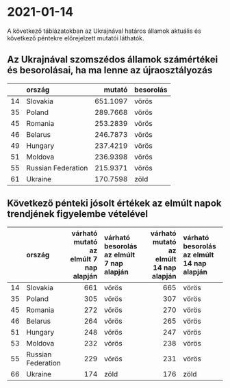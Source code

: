 # 2021-01-14
A következő táblázatokban az Ukrajnával határos államok aktuális és következő péntekre előrejelzett mutatói láthatók.
## Az Ukrajnával szomszédos államok számértékei és besorolásai, ha ma lenne az újraosztályozás

|   |ország             |   mutató|besorolás |
|:--|:------------------|--------:|:---------|
|14 |Slovakia           | 651.1097|vörös     |
|35 |Poland             | 289.7668|vörös     |
|45 |Romania            | 253.2839|vörös     |
|46 |Belarus            | 246.7873|vörös     |
|49 |Hungary            | 237.4219|vörös     |
|51 |Moldova            | 236.9398|vörös     |
|55 |Russian Federation | 215.9371|vörös     |
|61 |Ukraine            | 170.7598|zöld      |
## Következő pénteki jósolt értékek az elmúlt napok trendjének figyelembe vételével
|   |ország             | várható mutató az elmúlt 7 nap alapján|várható besorolás az elmúlt 7 nap alapján | várható mutató az elmúlt 14 nap alapján|várható besorolás az elmúlt 14 nap alapján |
|:--|:------------------|--------------------------------------:|:-----------------------------------------|---------------------------------------:|:------------------------------------------|
|14 |Slovakia           |                                    661|vörös                                     |                                     665|vörös                                      |
|35 |Poland             |                                    305|vörös                                     |                                     307|vörös                                      |
|45 |Romania            |                                    272|vörös                                     |                                     270|vörös                                      |
|46 |Belarus            |                                    264|vörös                                     |                                     265|vörös                                      |
|51 |Hungary            |                                    248|vörös                                     |                                     247|vörös                                      |
|53 |Moldova            |                                    232|vörös                                     |                                     238|vörös                                      |
|55 |Russian Federation |                                    229|vörös                                     |                                     231|vörös                                      |
|66 |Ukraine            |                                    174|zöld                                      |                                     176|zöld                                       |
